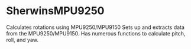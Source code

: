 # SherwinsMPU9250
Calculates rotations using MPU9250/MPU9150
Sets up and extracts data from the MPU9250/MPU9150.
Has numerous functions to calculate pitch, roll, and yaw.
